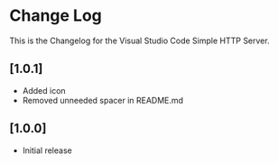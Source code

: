 # Change Log

This is the Changelog for the Visual Studio Code Simple HTTP Server.

## [1.0.1]
- Added icon
- Removed unneeded spacer in README.md

## [1.0.0]
- Initial release
